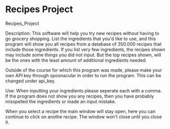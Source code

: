 # Recipes Project
Recipes_Project

Description:
This software will help you try new recipes without having to go grocery shopping. 
List the ingredients that you'd like to use, and this program will show you all recipes
from a database of 350.000 recipes that include those ingredients. If you list very few ingredients,
the recipes shown may include some things you did not input. But the top recipes shown, 
will be the ones with the least amount of additional ingredients needed. 

Outside of the course for which this program was made, please make your own API key through spoonacular 
in order to run the program. This can be changed under api_key. 

Use:
When inputting your ingredients please seperate each with a comma. 
If the program does not show you any recipes, then you have probably misspelled the ingredients
or made an input mistake. 

When you select a recipe the main window will stay open, here you can continue to click on anothe recipe.
The window won't close until you close it. 

